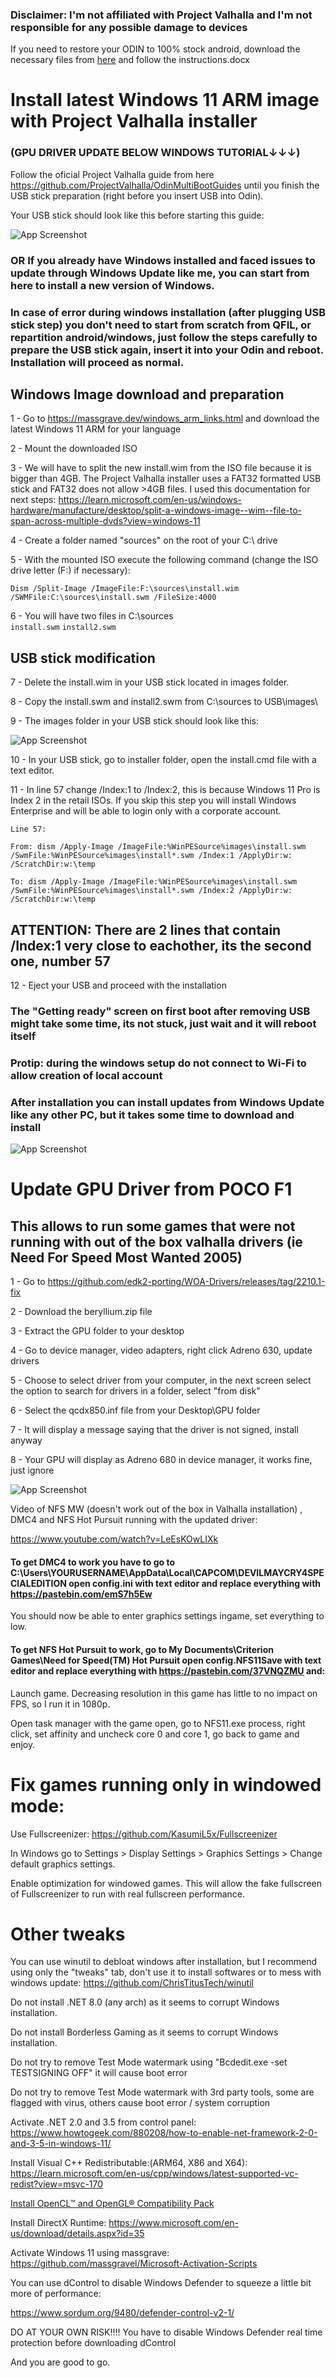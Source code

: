 ### Disclaimer: I'm not affiliated with Project Valhalla and I'm not responsible for any possible damage to devices
If you need to restore your ODIN to 100% stock android, download the necessary files from [here](https://drive.google.com/file/d/1Xl0rcg2yJT2KV0z2kN-DQEnzfLbB6eUc/view?usp=sharing) and follow the instructions.docx

# Install latest Windows 11 ARM image with Project Valhalla installer
### (GPU DRIVER UPDATE BELOW WINDOWS TUTORIAL↓↓↓)

Follow the oficial Project Valhalla guide from here https://github.com/ProjectValhalla/OdinMultiBootGuides
until you finish the USB stick preparation (right before you insert USB into Odin).

Your USB stick should look like this before starting this guide:

![App Screenshot](https://i.imgur.com/VHoJnOM.png)

### OR If you already have Windows installed and faced issues to update through Windows Update like me, you can start from here to install a new version of Windows.

### In case of error during windows installation (after plugging USB stick step) you don't need to start from scratch from QFIL, or repartition android/windows, just follow the steps carefully to prepare the USB stick again, insert it into your Odin and reboot. Installation will proceed as normal.

## Windows Image download and preparation
1 - Go to https://massgrave.dev/windows_arm_links.html and download the latest Windows 11 ARM for your language

2 - Mount the downloaded ISO

3 - We will have to split the new install.wim from the ISO file because it is bigger than 4GB. The Project Valhalla installer uses a FAT32 formatted USB stick and FAT32 does not allow >4GB files. I used this documentation for next steps: https://learn.microsoft.com/en-us/windows-hardware/manufacture/desktop/split-a-windows-image--wim--file-to-span-across-multiple-dvds?view=windows-11

4 - Create a folder named "sources" on the root of your C:\ drive

5 - With the mounted ISO execute the following command (change the ISO drive letter (F:) if necessary):

```Dism /Split-Image /ImageFile:F:\sources\install.wim /SWMFile:C:\sources\install.swm /FileSize:4000```

6 - You will have two files in C:\sources\
    ```install.swm```
    ```install2.swm```

## USB stick modification
7 - Delete the install.wim in your USB stick located in images folder.

8 - Copy the install.swm and install2.swm from C:\sources to USB\images\

9 - The images folder in your USB stick should look like this:

![App Screenshot](https://i.imgur.com/kywBTjf.png)

10 - In your USB stick, go to installer folder, open the install.cmd file with a text editor.

11 - In line 57 change /Index:1 to /Index:2, this is because Windows 11 Pro is Index 2 in the retail ISOs. If you skip this step you will install Windows Enterprise and will be able to login only with a corporate account.

    Line 57:

    From: dism /Apply-Image /ImageFile:%WinPESource%images\install.swm /SwmFile:%WinPESource%images\install*.swm /Index:1 /ApplyDir:w: /ScratchDir:w:\temp

    To: dism /Apply-Image /ImageFile:%WinPESource%images\install.swm /SwmFile:%WinPESource%images\install*.swm /Index:2 /ApplyDir:w: /ScratchDir:w:\temp

## ATTENTION: There are 2 lines that contain /Index:1 very close to eachother, its the second one, number 57

12 - Eject your USB and proceed with the installation

### The "Getting ready" screen on first boot after removing USB might take some time, its not stuck, just wait and it will reboot itself

### Protip: during the windows setup do not connect to Wi-Fi to allow creation of local account

### After installation you can install updates from Windows Update like any other PC, but it takes some time to download and install

![App Screenshot](https://i.imgur.com/p2DE1Ay.png)

# Update GPU Driver from POCO F1

## This allows to run some games that were not running with out of the box valhalla drivers (ie Need For Speed Most Wanted 2005)

1 - Go to https://github.com/edk2-porting/WOA-Drivers/releases/tag/2210.1-fix

2 - Download the beryllium.zip file

3 - Extract the GPU folder to your desktop

4 - Go to device manager, video adapters, right click Adreno 630, update drivers

5 - Choose to select driver from your computer, in the next screen select the option to search for drivers in a folder, select "from disk"

6 - Select the qcdx850.inf file from your Desktop\GPU folder

7 - It will display a message saying that the driver is not signed, install anyway

8 - Your GPU will display as Adreno 680 in device manager, it works fine, just ignore

![App Screenshot](https://i.imgur.com/PtKBMSR.png)

Video of NFS MW (doesn't work out of the box in Valhalla installation) , DMC4 and NFS Hot Pursuit running with the updated driver:

https://www.youtube.com/watch?v=LeEsKOwLIXk

#### To get DMC4 to work you have to go to C:\Users\YOURUSERNAME\AppData\Local\CAPCOM\DEVILMAYCRY4SPECIALEDITION open config.ini with text editor and replace everything with https://pastebin.com/emS7h5Ew

You should now be able to enter graphics settings ingame, set everything to low.

#### To get NFS Hot Pursuit to work, go to My Documents\Criterion Games\Need for Speed(TM) Hot Pursuit open config.NFS11Save with text editor and replace everything with https://pastebin.com/37VNQZMU and:

Launch game. Decreasing resolution in this game has little to no impact on FPS, so I run it in 1080p.

Open task manager with the game open, go to NFS11.exe process, right click, set affinity and uncheck core 0 and core 1, go back to game and enjoy.

# Fix games running only in windowed mode:

Use Fullscreenizer: https://github.com/KasumiL5x/Fullscreenizer

In Windows go to Settings > Display Settings > Graphics Settings > Change default graphics settings.

Enable optimization for windowed games. This will allow the fake fullscreen of Fullscreenizer to run with real fullscreen performance.

# Other tweaks

You can use winutil to debloat windows after installation, but I recommend using only the "tweaks" tab, don't use it to install softwares or to mess with windows update: https://github.com/ChrisTitusTech/winutil

Do not install .NET 8.0 (any arch) as it seems to corrupt Windows installation.

Do not install Borderless Gaming as it seems to corrupt Windows installation.

Do not try to remove Test Mode watermark using "Bcdedit.exe -set TESTSIGNING OFF" it will cause boot error

Do not try to remove Test Mode watermark with 3rd party tools, some are flagged with virus, others cause boot error / system corruption

Activate .NET 2.0 and 3.5 from control panel: https://www.howtogeek.com/880208/how-to-enable-net-framework-2-0-and-3-5-in-windows-11/

Install Visual C++ Redistributable:(ARM64, X86 and X64): https://learn.microsoft.com/en-us/cpp/windows/latest-supported-vc-redist?view=msvc-170

[Install OpenCL™ and OpenGL® Compatibility Pack](https://www.microsoft.com/store/productId/9NQPSL29BFFF?ocid=pdpshare)

Install DirectX Runtime: https://www.microsoft.com/en-us/download/details.aspx?id=35

Activate Windows 11 using massgrave: https://github.com/massgravel/Microsoft-Activation-Scripts

You can use dControl to disable Windows Defender to squeeze a little bit more of performance: 

https://www.sordum.org/9480/defender-control-v2-1/

DO AT YOUR OWN RISK!!!! You have to disable Windows Defender real time protection before downloading dControl

And you are good to go.
